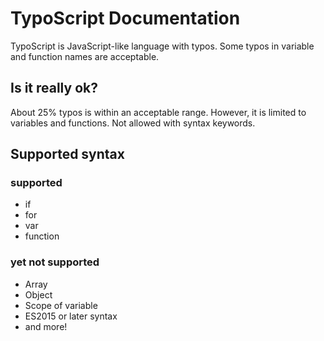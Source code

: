 # TypoScript Documentation

TypoScript is JavaScript-like language with typos.
Some typos in variable and function names are acceptable.

## Is it really ok?

About 25% typos is within an acceptable range.
However, it is limited to variables and functions.
Not allowed with syntax keywords.

## Supported syntax

### supported

* if
* for
* var 
* function

### yet not supported

* Array
* Object
* Scope of variable 
* ES2015 or later syntax
* and more!